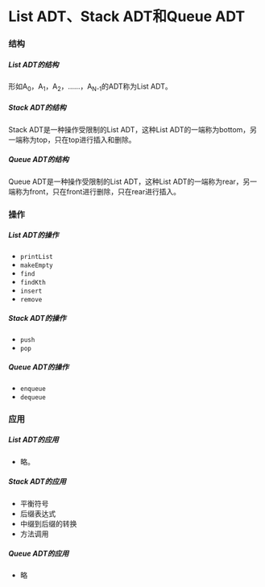 # List ADT、Stack ADT和Queue ADT

### 结构

##### List ADT的结构

形如A<sub>0</sub>，A<sub>1</sub>，A<sub>2</sub>，……，A<sub>N-1</sub>的ADT称为List ADT。

##### Stack ADT的结构

Stack ADT是一种操作受限制的List ADT，这种List ADT的一端称为bottom，另一端称为top，只在top进行插入和删除。

##### Queue ADT的结构

Queue ADT是一种操作受限制的List ADT，这种List ADT的一端称为rear，另一端称为front，只在front进行删除，只在rear进行插入。

### 操作

##### List ADT的操作

- `printList`
- `makeEmpty`
- `find`
- `findKth`
- `insert`
- `remove`

##### Stack ADT的操作

- `push`
- `pop`

##### Queue ADT的操作

- `enqueue`
- `dequeue`

### 应用

##### List ADT的应用

- 略。

##### Stack ADT的应用

- 平衡符号
- 后缀表达式
- 中缀到后缀的转换
- 方法调用

##### Queue ADT的应用

- 略

